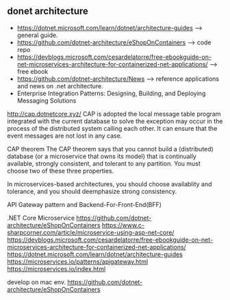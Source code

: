 
## donet architecture
- https://dotnet.microsoft.com/learn/dotnet/architecture-guides  --> general guide.
- https://github.com/dotnet-architecture/eShopOnContainers  --> code repo
- https://devblogs.microsoft.com/cesardelatorre/free-ebookguide-on-net-microservices-architecture-for-containerized-net-applications/  --> free ebook
- https://github.com/dotnet-architecture/News  --> reference applications and news on .net architecture.
- Enterprise Integration Patterns: Designing, Building, and Deploying Messaging Solutions

http://cap.dotnetcore.xyz/
CAP is adopted the local message table program integrated with the current database to solve the exception may occur in the process of the distributed system calling each other. It can ensure that the event messages are not lost in any case.

CAP theorem
The CAP theorem says that you cannot build a (distributed) database (or a microservice that owns its model) that is continually available, strongly consistent, and tolerant to any partition. You must choose two of these three properties.

In microservices-based architectures, you should choose availablity and tolerance, and you should deemphasize strong consistency.

API Gateway pattern and Backend-For-Front-End(BFF)

.NET Core Microservice
https://github.com/dotnet-architecture/eShopOnContainers
https://www.c-sharpcorner.com/article/microservice-using-asp-net-core/
https://devblogs.microsoft.com/cesardelatorre/free-ebookguide-on-net-microservices-architecture-for-containerized-net-applications/
https://dotnet.microsoft.com/learn/dotnet/architecture-guides
https://microservices.io/patterns/apigateway.html
https://microservices.io/index.html

develop on mac env.
https://github.com/dotnet-architecture/eShopOnContainers
